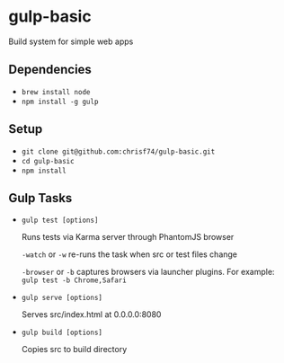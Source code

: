 # gulp-basic
Build system for simple web apps

## Dependencies
* `brew install node`
* `npm install -g gulp`

## Setup
* `git clone git@github.com:chrisf74/gulp-basic.git`
* `cd gulp-basic`
* `npm install`

## Gulp Tasks
* `gulp test [options]`

	Runs tests via Karma server through PhantomJS browser

	`-watch` or `-w` re-runs the task when src or test files change

	`-browser` or `-b` captures browsers via launcher plugins. For example: `gulp test -b Chrome,Safari`

* `gulp serve [options]`

	Serves src/index.html at 0.0.0.0:8080

* `gulp build [options]`

	Copies src to build directory

